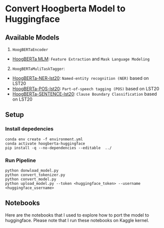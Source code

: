 # Convert Hoogberta Model to Huggingface

## Available Models
1. `HoogBERTaEncoder`
 - [HoogBERTa MLM](https://huggingface.co/new5558/HoogBERTa): `Feature Extraction` and `Mask Language Modeling`
2. `HoogBERTaMuliTaskTagger`:
 - [HoogBERTa-NER-lst20](https://huggingface.co/new5558/HoogBERTa-NER-lst20): `Named-entity recognition (NER)` based on LST20
 - [HoogBERTa-POS-lst20](https://huggingface.co/new5558/HoogBERTa-POS-lst20): `Part-of-speech tagging (POS)` based on LST20
 - [HoogBERTa-SENTENCE-lst20](https://huggingface.co/new5558/HoogBERTa-SENTENCE-lst20): `Clause Boundary Classification` based on LST20

## Setup

### Install depedencies
```
conda env create -f environment.yml
conda activate hoogberta-huggingface
pip install -q --no-dependencies --editable  ../
```

### Run Pipeline
```
python donwload_model.py
python convert_tokenizer.py
python convert_model.py
python upload_model.py --token <huggingface_token> --username <huggingface_username>
```

## Notebooks
Here are the notebooks that I used to explore how to port the model to huggingface. Please note that I run these notebooks on Kaggle kernel.